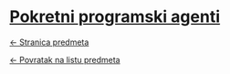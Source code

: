 # [Pokretni programski agenti](https://www.github.com/studosi-fer/PPA)
[<- Stranica predmeta](https://www.fer.unizg.hr/predmet/ppa_b)

[<- Povratak na listu predmeta](https://www.github.com/studosi/FER)

